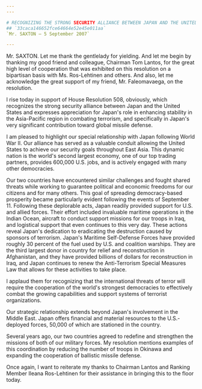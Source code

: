 ```yaml
---
---

# RECOGNIZING THE STRONG SECURITY ALLIANCE BETWEEN JAPAN AND THE UNITED  STATES
## `33caca146652fce64664e52e45e011aa`
`Mr. SAXTON — 5 September 2007`

---
```



Mr. SAXTON. Let me thank the gentlelady for yielding. And let me 
begin by thanking my good friend and colleague, Chairman Tom Lantos, 
for the great high level of cooperation that was exhibited on this 
resolution on a bipartisan basis with Ms. Ros-Lehtinen and others. And 
also, let me acknowledge the great support of my friend, Mr. 
Faleomavaega, on the resolution.

I rise today in support of House Resolution 508, obviously, which 
recognizes the strong security alliance between Japan and the United 
States and expresses appreciation for Japan's role in enhancing 
stability in the Asia-Pacific region in combating terrorism, and 
specifically in Japan's very significant contribution toward global 
missile defense.

I am pleased to highlight our special relationship with Japan 
following World War II. Our alliance has served as a valuable conduit 
allowing the United States to achieve our security goals throughout 
East Asia. This dynamic nation is the world's second largest economy, 
one of our top trading partners, provides 600,000 U.S. jobs, and is 
actively engaged with many other democracies.

Our two countries have encountered similar challenges and fought 
shared threats while working to guarantee political and economic 
freedoms for our citizens and for many others. This goal of spreading 
democracy-based prosperity became particularly evident following the 
events of September 11. Following these deplorable acts, Japan readily 
provided support for U.S. and allied forces. Their effort included 
invaluable maritime operations in the Indian Ocean, aircraft to conduct 
support missions for our troops in Iraq, and logistical support that 
even continues to this very day. These actions reveal Japan's 
dedication to eradicating the destruction caused by sponsors of 
terrorism. Japan's Maritime Self-Defense Forces have provided roughly 
30 percent of the fuel used by U.S. and coalition warships. They are 
the third largest donor in country for relief and reconstruction in 
Afghanistan, and they have provided billions of dollars for 
reconstruction in Iraq, and Japan continues to renew the Anti-Terrorism 
Special Measures Law that allows for these activities to take place.

I applaud them for recognizing that the international threats of 
terror will require the cooperation of the world's strongest 
democracies to effectively combat the growing capabilities and support 
systems of terrorist organizations.

Our strategic relationship extends beyond Japan's involvement in the 
Middle East. Japan offers financial and material resources to the U.S.-
deployed forces, 50,000 of which are stationed in the country.

Several years ago, our two countries agreed to redefine and 
strengthen the missions of both of our military forces. My resolution 
mentions examples of this coordination by reducing the number of troops 
in Okinawa and expanding the cooperation of ballistic missile defense.

Once again, I want to reiterate my thanks to Chairman Lantos and 
Ranking Member Ileana Ros-Lehtinen for their assistance in bringing 
this to the floor today.